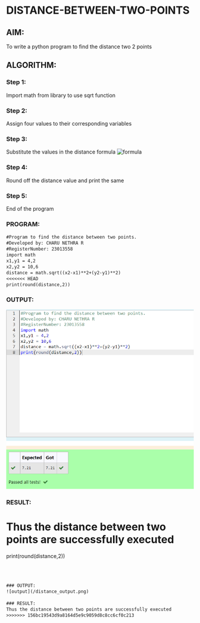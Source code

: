 # DISTANCE-BETWEEN-TWO-POINTS

## AIM:
To write a python program to find the distance two 2 points
## ALGORITHM:
### Step 1: 
Import math from library to use sqrt function
### Step 2: 
Assign four values to their corresponding variables
### Step 3: 
Substitute the values in the distance formula  ![formula](/formula.JPG)
### Step 4: 
Round off the distance value and print the same
### Step 5: 
End of the program
### PROGRAM:
~~~
#Program to find the distance between two points.
#Developed by: CHARU NETHRA R
#RegisterNumber: 23013558
import math
x1,y1 = 4,2
x2,y2 = 10,6
distance = math.sqrt((x2-x1)**2+(y2-y1)**2)
<<<<<<< HEAD
print(round(distance,2))  
~~~
### OUTPUT:
![output](/distance_output2.png)

### RESULT:
Thus the distance between two points are successfully executed
=======
print(round(distance,2))
~~~
  


### OUTPUT:
![output](/distance_output.png)

### RESULT:
Thus the distance between two points are successfully executed
>>>>>>> 156bc19543d9a8164d5e9c9059d8c8cc6cf0c213
